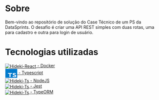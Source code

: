 


#
# Sobre

Bem-vindo ao repositório de solução do Case Técnico de um PS da DataSprints. O desafio é criar uma API REST simples com duas rotas, uma para cadastro e outra para login de usuário. 


# Tecnologias utilizadas
 <a href="https://www.docker.com/"><img align="center" alt="Hideki-React" height="30" width="34" src="https://img.icons8.com/color/480/docker.png"> - Docker</a><br/>
<a href="https://www.typescriptlang.org/"><img align="center" alt="Hideki-Ts" height="30" width="40" src="https://raw.githubusercontent.com/devicons/devicon/master/icons/typescript/typescript-plain.svg"> - Typescript</a><br/>
<a href="https://nodejs.org/en/"><img align="center" alt="Hideki-Ts" height="30" width="40" src="https://img.icons8.com/color/480/nodejs.png"> - NodeJS</a><br/>
<a href="https://jestjs.io/pt-BR/"><img align="center" alt="Hideki-Ts" height="30" width="40" src="https://camo.githubusercontent.com/62089edec0ee40bb26b3bf5f973b14d7f8e4b4e942f115cde5b9a5f9c0ca3382/687474703a2f2f7365656b6c6f676f2e636f6d2f696d616765732f4a2f6a6573742d6c6f676f2d463939303145424246372d7365656b6c6f676f2e636f6d2e706e67"> - Jest</a><br/>
<a href="https://nodejs.org/en/"><img align="center" alt="Hideki-Ts" height="30" width="40" src="https://avatars.githubusercontent.com/u/20165699?s=200&v=4"> - TypeORM</a><br/>
